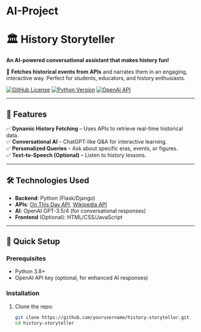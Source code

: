 # AI-Project

# 🏛️ History Storyteller  
**An AI-powered conversational assistant that makes history fun!**  

📌 **Fetches historical events from APIs** and narrates them in an engaging, interactive way. Perfect for students, educators, and history enthusiasts.  

[![GitHub License](https://img.shields.io/badge/License-MIT-blue)](LICENSE)
[![Python Version](https://img.shields.io/badge/Python-3.8%2B-green)](https://www.python.org/)
[![OpenAI API](https://img.shields.io/badge/Powered%20by-OpenAI-purple)](https://openai.com/)

---

## 🌟 Features  
✅ **Dynamic History Fetching** – Uses APIs to retrieve real-time historical data.  
✅ **Conversational AI** – ChatGPT-like Q&A for interactive learning.  
✅ **Personalized Queries** – Ask about specific eras, events, or figures.  
✅ **Text-to-Speech (Optional)** – Listen to history lessons.  

---

## 🛠️ Technologies Used  
- **Backend**: Python (Flask/Django)  
- **APIs**: [On This Day API](https://byabbe.se/on-this-day/), [Wikipedia API](https://www.mediawiki.org/wiki/API:Main_page)  
- **AI**: OpenAI GPT-3.5/4 (for conversational responses)  
- **Frontend** (Optional): HTML/CSS/JavaScript  

---

## 🚀 Quick Setup  

### Prerequisites  
- Python 3.8+  
- OpenAI API key (optional, for enhanced AI responses)  

### Installation  
1. Clone the repo:  
   ```bash
   git clone https://github.com/yourusername/history-storyteller.git
   cd history-storyteller
